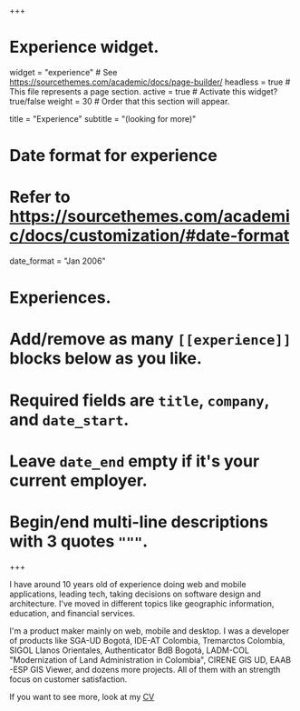 +++
# Experience widget.
widget = "experience"  # See https://sourcethemes.com/academic/docs/page-builder/
headless = true  # This file represents a page section.
active = true  # Activate this widget? true/false
weight = 30  # Order that this section will appear.

title = "Experience"
subtitle = "(looking for more)"

# Date format for experience
#   Refer to https://sourcethemes.com/academic/docs/customization/#date-format
date_format = "Jan 2006"

# Experiences.
#   Add/remove as many `[[experience]]` blocks below as you like.
#   Required fields are `title`, `company`, and `date_start`.
#   Leave `date_end` empty if it's your current employer.
#   Begin/end multi-line descriptions with 3 quotes `"""`.

+++

I have around 10 years old of experience doing web and mobile applications, leading tech, taking decisions on software design and architecture.
I've moved in different topics like geographic information, education, and financial services.

I'm a product maker mainly on web, mobile and desktop. I was a developer of products like SGA-UD Bogotá, IDE-AT Colombia, Tremarctos Colombia, SIGOL Llanos Orientales, Authenticator BdB Bogotá, LADM-COL "Modernization of Land Administration in Colombia", CIRENE GIS UD, EAAB -ESP GIS Viewer, and dozens more projects. All of them with an strength focus on customer satisfaction.

If you want to see more, look at my [CV](/cv.pdf)

